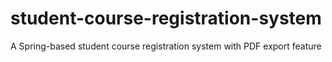 # student-course-registration-system
A Spring-based student course registration system with PDF export feature
